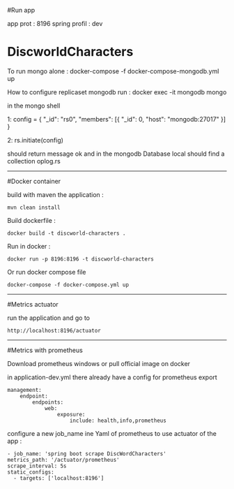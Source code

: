 #Run app 

app prot : 8196
spring profil : dev 

# DiscworldCharacters

To run mongo alone : docker-compose -f docker-compose-mongodb.yml up

How to configure replicaset mongodb run : docker exec -it mongodb mongo

in the mongo shell

1: config = { "_id": "rs0", "members": [{ "_id": 0, "host": "mongodb:27017" }] }

2: rs.initiate(config)

should return message ok and in the mongodb Database local should find a collection oplog.rs


---------------------------------------------
#Docker container

build with maven the application : 

    mvn clean install

Build dockerfile :
 
    docker build -t discworld-characters .

Run in docker : 

    docker run -p 8196:8196 -t discworld-characters

Or run docker compose file

    docker-compose -f docker-compose.yml up


----------------------------------------------------
#Metrics actuator

run the application and go to 
    
    http://localhost:8196/actuator

----------------------------------------------------
#Metrics with prometheus

Download prometheus windows or pull official image on docker

in application-dev.yml there already have a config for prometheus export 
    
    management:
        endpoint:
            endpoints:
                web:
                    exposure:
                        include: health,info,prometheus

configure a new job_name ine Yaml of prometheus to use actuator of the app : 
    
    - job_name: 'spring boot scrape DiscWordCharacters'
    metrics_path: '/actuator/prometheus'
    scrape_interval: 5s
    static_configs:
      - targets: ['localhost:8196']


    
